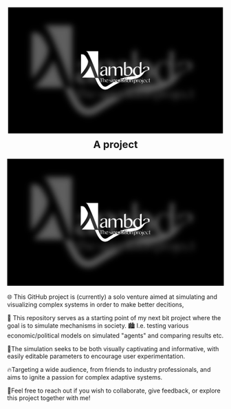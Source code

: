 <h1 align="center">
    <a href="">
        <picture>
          <source media="(prefers-color-scheme: dark)">
          <img alt="Lambdasim logo" src="logo/lambdasimWallpaper-min.png" width="500">
        </picture>
    </a>
    <br>
    <small>A project </small>
</h1>

![Example Image](logo/lambdasimWallpaper-min.png)

🌐 This GitHub project is (currently) a solo venture aimed at simulating and visualizing complex systems in order to make better decitions, 

<!-- 🌱 It starts simply with an agent moving randomly and eating randomly generated food, laying the foundation for emergent complexity. -->

👥 This repository serves as a starting point of my next bit project where the goal is to simulate mechanisms in society. 
🏙️ I.e. testing various economic/political models on simulated "agents" and comparing results etc.

🎨The simulation seeks to be both visually captivating and informative, 
with easily editable parameters to encourage user experimentation. 

🔥Targeting a wide audience, from friends to industry professionals, 
and aims to ignite a passion for complex adaptive systems.

🤝Feel free to reach out if you wish to collaborate, give feedback, or explore this project together with me! 